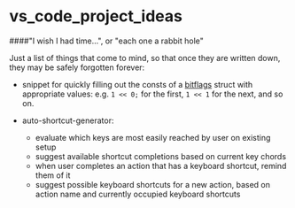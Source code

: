 # vs_code_project_ideas
####"I wish I had time...", or "each one a rabbit hole"

Just a list of things that come to mind, so that once they are written down, they may be safely forgotten forever:

* snippet for quickly filling out the consts of a [bitflags](https://docs.rs/bitflags/latest/bitflags/) struct with appropriate values: e.g. `1 << 0;` for the first, `1 << 1` for the next, and so on.

* auto-shortcut-generator:
  * evaluate which keys are most easily reached by user on existing setup
  * suggest available shortcut completions based on current key chords
  * when user completes an action that has a keyboard shortcut, remind them of it
  * suggest possible keyboard shortcuts for a new action, based on action name and currently occupied keyboard shortcuts
 
